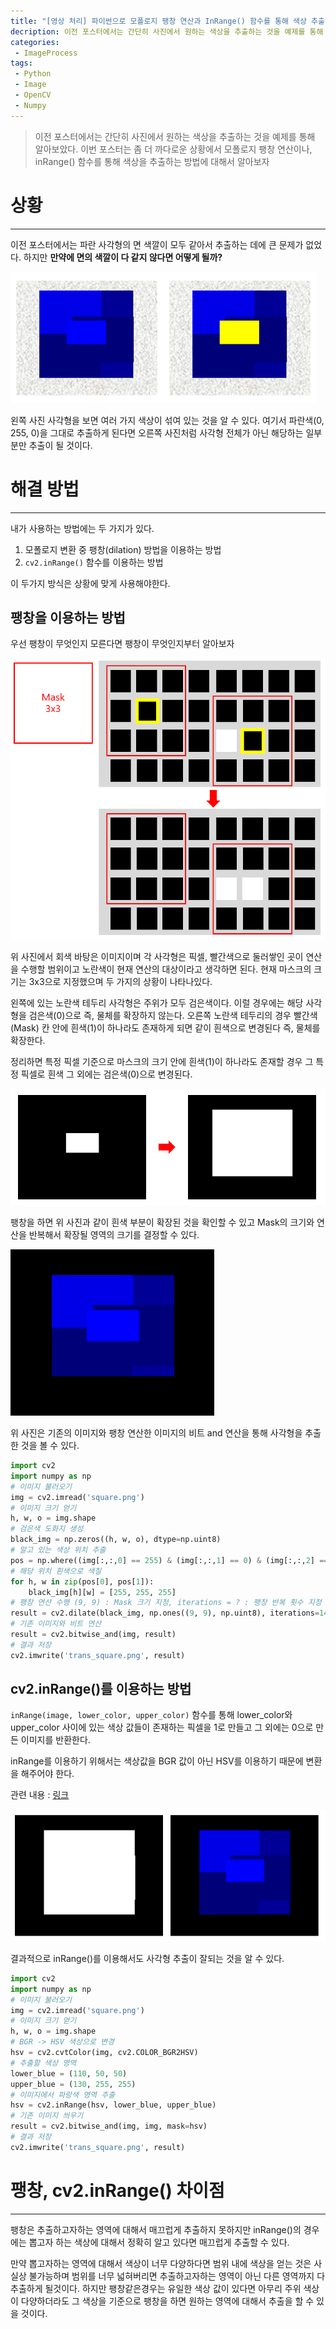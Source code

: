 ```yaml
---
title: "[영상 처리] 파이썬으로 모폴로지 팽창 연산과 InRange() 함수를 통해 색상 추출하기"
decription: 이전 포스터에서는 간단히 사진에서 원하는 색상을 추출하는 것을 예제를 통해 알아보았다. 이번 포스터는 좀 더 까다로운 상황에서 모폴로지 팽창 연산이나, inRange() 함수를 통해 색상을 추출하는 방법에 대해서 알아보자
categories:
 - ImageProcess
tags:
 - Python
 - Image
 - OpenCV
 - Numpy
---
```


> 이전 포스터에서는 간단히 사진에서 원하는 색상을 추출하는 것을 예제를 통해 알아보았다. 이번 포스터는 좀 더 까다로운 상황에서 모폴로지 팽창 연산이나, inRange() 함수를 통해 색상을 추출하는 방법에 대해서 알아보자

# 상황

<hr>

이전 포스터에서는 파란 사각형의 면 색깔이 모두 같아서 추출하는 데에 큰 문제가 없었다. 하지만 **만약에 면의 색깔이 다 같지 않다면 어떻게 될까?**

![extractImageDarkColor1](/assets/postImages/ExtractDarkColorFromImage/extractImageDarkColor1.PNG)

왼쪽 사진 사각형을 보면 여러 가지 색상이 섞여 있는 것을 알 수 있다. 여기서 파란색(0, 255, 0)을 그대로 추출하게 된다면 오른쪽 사진처럼 사각형 전체가 아닌 해당하는 일부분만 추출이 될 것이다.

# 해결 방법

<hr>

내가 사용하는 방법에는 두 가지가 있다.

1. 모폴로지 변환 중 팽창(dilation) 방법을 이용하는 방법
2. `cv2.inRange()` 함수를 이용하는 방법

이 두가지 방식은 상황에 맞게 사용해야한다.

## 팽창을 이용하는 방법

우선 팽창이 무엇인지 모른다면 팽창이 무엇인지부터 알아보자

![extractImageDarkColor2](/assets/postImages/ExtractDarkColorFromImage/extractImageDarkColor2.PNG)

위 사진에서 회색 바탕은 이미지이며 각 사각형은 픽셀, 빨간색으로 둘러쌓인 곳이 연산을 수행할 범위이고 노란색이 현재 연산의 대상이라고 생각하면 된다. 현재 마스크의 크기는 3x3으로 지정했으며 두 가지의 상황이 나타나있다.

왼쪽에 있는 노란색 테두리 사각형은 주위가 모두 검은색이다. 이럴 경우에는 해당 사각형을 검은색(0)으로 즉, 물체를 확장하지 않는다. 오른쪽 노란색 테두리의 경우 빨간색(Mask) 칸 안에 흰색(1)이 하나라도 존재하게 되면 같이 흰색으로 변경된다 즉, 물체를 확장한다.

정리하면 특정 픽셀 기준으로 마스크의 크기 안에 흰색(1)이 하나라도 존재할 경우 그 특정 픽셀로 흰색 그 외에는 검은색(0)으로 변경된다.

![extractImageDarkColor3](/assets/postImages/ExtractDarkColorFromImage/extractImageDarkColor3.PNG)

팽창을 하면 위 사진과 같이 흰색 부분이 확장된 것을 확인할 수 있고 Mask의 크기와 연산을 반복해서 확장될 영역의 크기를 결정할 수 있다.

![extractImageDarkColor4](/assets/postImages/ExtractDarkColorFromImage/extractImageDarkColor4.png)

위 사진은 기존의 이미지와 팽창 연산한 이미지의 비트 and 연산을 통해 사각형을 추출한 것을 볼 수 있다.

``` python
import cv2
import numpy as np
# 이미지 불러오기
img = cv2.imread('square.png')
# 이미지 크기 얻기
h, w, o = img.shape
# 검은색 도화지 생성
black_img = np.zeros((h, w, o), dtype=np.uint8)
# 알고 있는 색상 위치 추출
pos = np.where((img[:,:,0] == 255) & (img[:,:,1] == 0) & (img[:,:,2] == 0))
# 해당 위치 흰색으로 색칠
for h, w in zip(pos[0], pos[1]):
    black_img[h][w] = [255, 255, 255]
# 팽창 연산 수행 (9, 9) : Mask 크기 지정, iterations = ? : 팽창 반복 횟수 지정
result = cv2.dilate(black_img, np.ones((9, 9), np.uint8), iterations=14)
# 기존 이미지와 비트 연산
result = cv2.bitwise_and(img, result)
# 결과 저장
cv2.imwrite('trans_square.png', result)
```

## cv2.inRange()를 이용하는 방법

`inRange(image, lower_color, upper_color)` 함수를 통해 lower_color와 upper_color 사이에 있는 색상 값들이 존재하는 픽셀을 1로 만들고 그 외에는 0으로 만든 이미지를 반환한다.

inRange를 이용하기 위해서는 색상값을 BGR 값이 아닌 HSV를 이용하기 때문에 변환을 해주어야 한다.

관련 내용 : [링크](https://docs.opencv.org/3.4/da/d97/tutorial_threshold_inRange.html)

![extractImageDarkColor5](/assets/postImages/ExtractDarkColorFromImage/extractImageDarkColor5.PNG)

결과적으로 inRange()를 이용해서도 사각형 추출이 잘되는 것을 알 수 있다.

``` python
import cv2
import numpy as np
# 이미지 불러오기
img = cv2.imread('square.png')
# 이미지 크기 얻기
h, w, o = img.shape
# BGR -> HSV 색상으로 변경
hsv = cv2.cvtColor(img, cv2.COLOR_BGR2HSV)
# 추출할 색상 영역
lower_blue = (110, 50, 50)
upper_blue = (130, 255, 255)
# 이미지에서 파랑색 영역 추출
hsv = cv2.inRange(hsv, lower_blue, upper_blue)
# 기존 이미지 씌우기
result = cv2.bitwise_and(img, img, mask=hsv)
# 결과 저장
cv2.imwrite('trans_square.png', result)
```

# 팽창, cv2.inRange() 차이점

<hr>

팽창은 추출하고자하는 영역에 대해서 매끄럽게 추출하지 못하지만 inRange()의 경우에는 뽑고자 하는 색상에 대해서 정확히 알고 있다면 매끄럽게 추출할 수 있다.

만약 뽑고자하는 영역에 대해서 색상이 너무 다양하다면 범위 내에 색상을 얻는 것은 사실상 불가능하며 범위를 너무 넓혀버리면 추출하고자하는 영역이 아닌 다른 영역까지 다 추출하게 될것이다. 하지만 팽창같은경우는 유일한 색상 값이 있다면 아무리 주위 색상이 다양하더라도 그 색상을 기준으로 팽창을 하면 원하는 영역에 대해서 추출을 할 수 있을 것이다.
